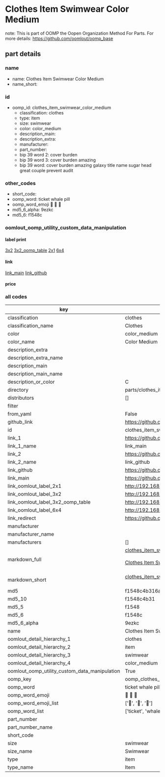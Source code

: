 # Clothes Item Swimwear Color Medium  

note: This is part of OOMP the Oopen Organization Method For Parts. For more details: https://github.com/oomlout/oomp_base

##  part details
  







### name
* name: Clothes Item Swimwear Color Medium
* name_short: 
### id
* oomp_id: clothes_item_swimwear_color_medium
  * classification: clothes
  * type: item
  * size: swimwear
  * color: color_medium
  * description_main: 
  * description_extra: 
  * manufacturer: 
  * part_number: 
  * bip 39 word 2: cover burden
  * bip 39 word 3: cover burden amazing
  * bip 39 word: cover burden amazing galaxy title name sugar head great couple prevent audit

### other_codes
* short_code: 
* oomp_word: ticket whale pill
* oomp_word_emoji :ticket: :whale: :pill:
* md5_6_alpha: 9ezkc
* md5_6: f1548c






### oomlout_oomp_utility_custom_data_manipulation
#### label print
[3x2](http://192.168.1.245:1112/?label=oomp%209ezkc)
[3x2_oomp_table](http://192.168.1.108:1112/?label=oomp%209ezkc)
[2x1](http://192.168.1.242:1112/?label=oomp%209ezkc)
[6x4](http://192.168.1.55:1112/?label=oomp%209ezkc)    

#### link

[link_main](https://github.com/oomlout/oomlout_oomp_version_1_messy/tree/main/parts/clothes_item_swimwear_color_medium) [link_github](https://github.com/oomlout/oomlout_oomp_version_1_messy/tree/main/parts/clothes_item_swimwear_color_medium)                             

#### price







### all codes 
| key | value |  
| --- | --- |  
| classification | clothes |  
| classification_name | Clothes |  
| color | color_medium |  
| color_name | Color Medium |  
| description_extra |  |  
| description_extra_name |  |  
| description_main |  |  
| description_main_name |  |  
| description_or_color | C  |  
| directory | parts/clothes_item_swimwear_color_medium |  
| distributors | [] |  
| filter |  |  
| from_yaml | False |  
| github_link | https://github.com/oomlout/oomlout_oomp_part_src/tree/main/parts/clothes_item_swimwear_color_medium |  
| id | clothes_item_swimwear_color_medium |  
| link_1 | https://github.com/oomlout/oomlout_oomp_version_1_messy/tree/main/parts/clothes_item_swimwear_color_medium |  
| link_1_name | link_main |  
| link_2 | https://github.com/oomlout/oomlout_oomp_version_1_messy/tree/main/parts/clothes_item_swimwear_color_medium |  
| link_2_name | link_github |  
| link_github | https://github.com/oomlout/oomlout_oomp_version_1_messy/tree/main/parts/clothes_item_swimwear_color_medium |  
| link_main | https://github.com/oomlout/oomlout_oomp_version_1_messy/tree/main/parts/clothes_item_swimwear_color_medium |  
| link_oomlout_label_2x1 | http://192.168.1.242:1112/?label=oomp%209ezkc |  
| link_oomlout_label_3x2 | http://192.168.1.245:1112/?label=oomp%209ezkc |  
| link_oomlout_label_3x2_oomp_table | http://192.168.1.108:1112/?label=oomp%209ezkc |  
| link_oomlout_label_6x4 | http://192.168.1.55:1112/?label=oomp%209ezkc |  
| link_redirect | https://github.com/oomlout/oomlout_oomp_version_1_messy/tree/main/parts/clothes_item_swimwear_color_medium |  
| manufacturer |  |  
| manufacturer_name |  |  
| manufacturers | [] |  
| markdown_full | [clothes_item_swimwear_color_medium](none)<br>[](none)<br>[Clothes Item Swimwear Color Medium](none)<br><br> |  
| markdown_short | [clothes_item_swimwear_color_medium](none)<br><br> |  
| md5 | f1548c4b316a1b1a4b7175ee0f87a18c |  
| md5_10 | f1548c4b31 |  
| md5_5 | f1548 |  
| md5_6 | f1548c |  
| md5_6_alpha | 9ezkc |  
| name | Clothes Item Swimwear Color Medium |  
| oomlout_detail_hierarchy_1 | clothes |  
| oomlout_detail_hierarchy_2 | item |  
| oomlout_detail_hierarchy_3 | swimwear |  
| oomlout_detail_hierarchy_4 | color_medium |  
| oomlout_oomp_utility_custom_data_manipulation | True |  
| oomp_key | oomp_clothes_item_swimwear_color_medium |  
| oomp_word | ticket whale pill |  
| oomp_word_emoji | :ticket: :whale: :pill: |  
| oomp_word_emoji_list | [':ticket:', ':whale:', ':pill:'] |  
| oomp_word_list | ['ticket', 'whale', 'pill'] |  
| part_number |  |  
| part_number_name |  |  
| short_code |  |  
| size | swimwear |  
| size_name | Swimwear |  
| type | item |  
| type_name | Item |  
